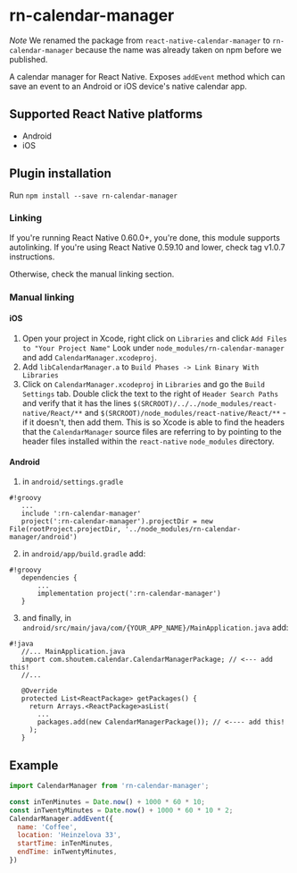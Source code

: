 # rn-calendar-manager

*Note*
We renamed the package from `react-native-calendar-manager` to `rn-calendar-manager` because the name was already taken on npm before we published.

A calendar manager for React Native. Exposes `addEvent` method which can save an event to an Android or iOS device's native calendar app.

## Supported React Native platforms

- Android
- iOS

## Plugin installation

Run `npm install --save rn-calendar-manager`

### Linking

If you're running React Native 0.60.0+, you're done, this module supports autolinking. If you're using React Native 0.59.10 and lower, check tag v1.0.7 instructions.

Otherwise, check the manual linking section.

### Manual linking

#### iOS

1. Open your project in Xcode, right click on `Libraries` and click `Add
   Files to "Your Project Name"` Look under `node_modules/rn-calendar-manager` and add `CalendarManager.xcodeproj`.  
2. Add `libCalendarManager.a` to `Build Phases -> Link Binary With Libraries`
3. Click on `CalendarManager.xcodeproj` in `Libraries` and go the `Build
   Settings` tab. Double click the text to the right of `Header Search
   Paths` and verify that it has the lines `$(SRCROOT)/../../node_modules/react-native/React/**` and `$(SRCROOT)/node_modules/react-native/React/**` - if it
   doesn't, then add them. This is so Xcode is able to find the headers that
   the `CalendarManager` source files are referring to by pointing to the
   header files installed within the `react-native` `node_modules`
   directory.

#### Android

1. in `android/settings.gradle`   
```
#!groovy
   ...
   include ':rn-calendar-manager'
   project(':rn-calendar-manager').projectDir = new File(rootProject.projectDir, '../node_modules/rn-calendar-manager/android')

```

2. in `android/app/build.gradle` add:
```
#!groovy
   dependencies {
       ...
       implementation project(':rn-calendar-manager')
   }
```

3. and finally, in `android/src/main/java/com/{YOUR_APP_NAME}/MainApplication.java` add:

```
#!java
   //... MainApplication.java
   import com.shoutem.calendar.CalendarManagerPackage; // <--- add this!
   //...

   @Override
   protected List<ReactPackage> getPackages() {
     return Arrays.<ReactPackage>asList(
       ...
       packages.add(new CalendarManagerPackage()); // <---- add this!
     );
   }

```


## Example
```javascript
import CalendarManager from 'rn-calendar-manager';

const inTenMinutes = Date.now() + 1000 * 60 * 10;
const inTwentyMinutes = Date.now() + 1000 * 60 * 10 * 2;
CalendarManager.addEvent({
  name: 'Coffee',
  location: 'Heinzelova 33',
  startTime: inTenMinutes,
  endTime: inTwentyMinutes,
})


```
